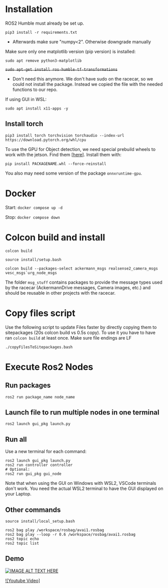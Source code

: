 # Installation
ROS2 Humble must already be set up.

```
pip3 install -r requirements.txt
```

- Afterwards make sure "numpy<2". Otherwise downgrade manually

Make sure only one matplotlib version (pip version) is installed:

```
sudo apt remove python3-matplotlib
```

~~```sudo apt-get install ros-humble-tf-transformations```~~ 
- Don't need this anymore. We don't have sudo on the racecar, so we could not install the package. Instead we copied the file with the needed functions to our repo.

If using GUI in WSL: 
```
sudo apt install x11-apps -y
```

## Install torch
```
pip3 install torch torchvision torchaudio --index-url https://download.pytorch.org/whl/cpu
```

To use the GPU for Object detection, we need special prebuild wheels to work with the jetson. Find them [[here](https://forums.developer.nvidia.com/t/pytorch-for-jetson/72048)]. Install them with:

```
pip install PACKAGENAME.whl --force-reinstall
```
You also may need some version of the package `onnxruntime-gpu`.
# Docker
Start: `docker compose up -d`

Stop: `docker compose down`

# Colcon build and install
```
colcon build

source install/setup.bash

colcon build --packages-select ackermann_msgs realsense2_camera_msgs vesc_msgs`urg_node_msgs
```
The folder `msg_stuff` contains packages to provide the message types used by the racecar (AckermannDrive messages, Camera images, etc.) and should be reusable in other projects with the racecar.
# Copy files script

Use the following script to update Files faster by directly copying them to sitepackages (20s colcon build vs 0.5s copy).
To use it you have to have ran `colcon build` at least once.
Make sure file endings are LF
```
./copyFilesToSitepackages.bash
```
# Execute Ros2 Nodes
## Run packages
```
ros2 run package_name node_name
```
## Launch file to run multiple nodes in one terminal
```
ros2 launch gui_pkg launch.py
```
## Run all
Use a new terminal for each command:
```
ros2 launch gui_pkg launch.py
ros2 run controller controller
# Optional:
ros2 run gui_pkg gui_node
```
Note that when using the GUI on Windows with WSL2, VSCode terminals don't work. You need the actual WSL2 terminal to have the GUI displayed on your Laptop.

## Other commands
```
source install/local_setup.bash

ros2 bag play /workspace/rosbag/avai1.rosbag
ros2 bag play --loop -r 0.6 /workspace/rosbag/avai1.rosbag
ros2 topic echo
ros2 topic list
```

## Demo
[![IMAGE ALT TEXT HERE](https://img.youtube.com/vi/VUXPDdpeL6c/0.jpg)](https://www.youtube.com/watch?v=VUXPDdpeL6c)

[![Youtube Video]](https://www.youtube.com/watch?v=VUXPDdpeL6c)
